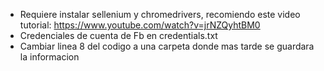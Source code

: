 - Requiere instalar sellenium y chromedrivers, recomiendo este video tutorial: https://www.youtube.com/watch?v=jrNZQyhtBM0
- Credenciales de cuenta de Fb en credentials.txt
- Cambiar linea 8 del codigo a una carpeta donde mas tarde se guardara la informacion